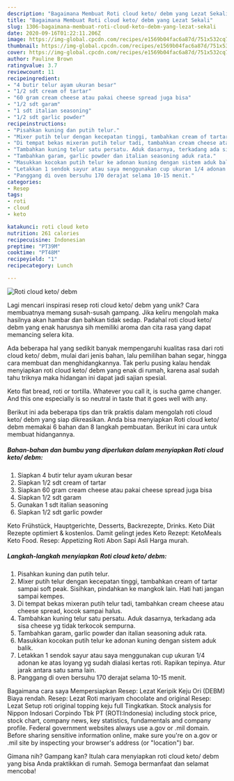```yaml
---
description: "Bagaimana Membuat Roti cloud keto/ debm yang Lezat Sekali"
title: "Bagaimana Membuat Roti cloud keto/ debm yang Lezat Sekali"
slug: 1306-bagaimana-membuat-roti-cloud-keto-debm-yang-lezat-sekali
date: 2020-09-16T01:22:11.206Z
image: https://img-global.cpcdn.com/recipes/e1569b04fac6a87d/751x532cq70/roti-cloud-keto-debm-foto-resep-utama.jpg
thumbnail: https://img-global.cpcdn.com/recipes/e1569b04fac6a87d/751x532cq70/roti-cloud-keto-debm-foto-resep-utama.jpg
cover: https://img-global.cpcdn.com/recipes/e1569b04fac6a87d/751x532cq70/roti-cloud-keto-debm-foto-resep-utama.jpg
author: Pauline Brown
ratingvalue: 3.7
reviewcount: 11
recipeingredient:
- "4 butir telur ayam ukuran besar"
- "1/2 sdt cream of tartar"
- "60 gram cream cheese atau pakai cheese spread juga bisa"
- "1/2 sdt garam"
- "1 sdt italian seasoning"
- "1/2 sdt garlic powder"
recipeinstructions:
- "Pisahkan kuning dan putih telur."
- "Mixer putih telur dengan kecepatan tinggi, tambahkan cream of tartar sampai soft peak. Sisihkan, pindahkan ke mangkok lain. Hati hati jangan sampai kempes."
- "Di tempat bekas mixeran putih telur tadi, tambahkan cream cheese atau cheese spread, kocok sampai halus."
- "Tambahkan kuning telur satu persatu. Aduk dasarnya, terkadang ada sisa cheese yg tidak terkocok sempurna."
- "Tambahkan garam, garlic powder dan italian seasoning aduk rata."
- "Masukkan kocokan putih telur ke adonan kuning dengan sistem aduk balik."
- "Letakkan 1 sendok sayur atau saya menggunakan cup ukuran 1/4 adonan ke atas loyang yg sudah dialasi kertas roti. Rapikan tepinya. Atur jarak antara satu sama lain."
- "Panggang di oven bersuhu 170 derajat selama 10-15 menit."
categories:
- Resep
tags:
- roti
- cloud
- keto

katakunci: roti cloud keto 
nutrition: 261 calories
recipecuisine: Indonesian
preptime: "PT39M"
cooktime: "PT48M"
recipeyield: "1"
recipecategory: Lunch

---
```



![Roti cloud keto/ debm](https://img-global.cpcdn.com/recipes/e1569b04fac6a87d/751x532cq70/roti-cloud-keto-debm-foto-resep-utama.jpg)

Lagi mencari inspirasi resep roti cloud keto/ debm yang unik? Cara membuatnya memang susah-susah gampang. Jika keliru mengolah maka hasilnya akan hambar dan bahkan tidak sedap. Padahal roti cloud keto/ debm yang enak harusnya sih memiliki aroma dan cita rasa yang dapat memancing selera kita.

Ada beberapa hal yang sedikit banyak mempengaruhi kualitas rasa dari roti cloud keto/ debm, mulai dari jenis bahan, lalu pemilihan bahan segar, hingga cara membuat dan menghidangkannya. Tak perlu pusing kalau hendak menyiapkan roti cloud keto/ debm yang enak di rumah, karena asal sudah tahu triknya maka hidangan ini dapat jadi sajian spesial.

Keto flat bread, roti or tortilla. Whatever you call it, is sucha game changer. And this one especially is so neutral in taste that it goes well with any.


Berikut ini ada beberapa tips dan trik praktis dalam mengolah roti cloud keto/ debm yang siap dikreasikan. Anda bisa menyiapkan Roti cloud keto/ debm memakai 6 bahan dan 8 langkah pembuatan. Berikut ini cara untuk membuat hidangannya.

<!--inarticleads1-->

##### Bahan-bahan dan bumbu yang diperlukan dalam menyiapkan Roti cloud keto/ debm:

1. Siapkan 4 butir telur ayam ukuran besar
1. Siapkan 1/2 sdt cream of tartar
1. Siapkan 60 gram cream cheese atau pakai cheese spread juga bisa
1. Siapkan 1/2 sdt garam
1. Gunakan 1 sdt italian seasoning
1. Siapkan 1/2 sdt garlic powder


Keto Frühstück, Hauptgerichte, Desserts, Backrezepte, Drinks. Keto Diät Rezepte optimiert &amp; kostenlos. Damit gelingt jedes Keto Rezept: KetoMeals Keto Food. Resep: Appetizing Roti Abon Sapi Asli Harga murah. 

<!--inarticleads2-->

##### Langkah-langkah menyiapkan Roti cloud keto/ debm:

1. Pisahkan kuning dan putih telur.
1. Mixer putih telur dengan kecepatan tinggi, tambahkan cream of tartar sampai soft peak. Sisihkan, pindahkan ke mangkok lain. Hati hati jangan sampai kempes.
1. Di tempat bekas mixeran putih telur tadi, tambahkan cream cheese atau cheese spread, kocok sampai halus.
1. Tambahkan kuning telur satu persatu. Aduk dasarnya, terkadang ada sisa cheese yg tidak terkocok sempurna.
1. Tambahkan garam, garlic powder dan italian seasoning aduk rata.
1. Masukkan kocokan putih telur ke adonan kuning dengan sistem aduk balik.
1. Letakkan 1 sendok sayur atau saya menggunakan cup ukuran 1/4 adonan ke atas loyang yg sudah dialasi kertas roti. Rapikan tepinya. Atur jarak antara satu sama lain.
1. Panggang di oven bersuhu 170 derajat selama 10-15 menit.


Bagaimana cara saya Mempersiapkan Resep: Lezat Keripik Keju Ori (DEBM) Biaya rendah. Resep: Lezat Roti mariyam chocolate and original Resep: Lezat Setup roti original topping keju full Tingkatkan. Stock analysis for Nippon Indosari Corpindo Tbk PT (ROTI:Indonesia) including stock price, stock chart, company news, key statistics, fundamentals and company profile. Federal government websites always use a.gov or .mil domain. Before sharing sensitive information online, make sure you&#39;re on a.gov or .mil site by inspecting your browser&#39;s address (or &#34;location&#34;) bar. 

Gimana nih? Gampang kan? Itulah cara menyiapkan roti cloud keto/ debm yang bisa Anda praktikkan di rumah. Semoga bermanfaat dan selamat mencoba!
